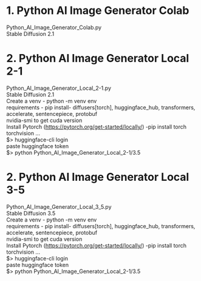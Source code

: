 # 1. Python AI Image Generator Colab
Python_AI_Image_Generator_Colab.py          
Stable Diffusion 2.1         
          
# 2. Python AI Image Generator Local 2-1
Python_AI_Image_Generator_Local_2-1.py        
Stable Diffusion 2.1      
Create a venv - python -m venv env     
requirements - pip install- diffusers[torch], huggingface_hub, transformers, accelerate, sentencepiece, protobuf        
nvidia-smi to get cuda version       
Install Pytorch (https://pytorch.org/get-started/locally/) -pip install torch torchvision ...     
$> huggingface-cli login       
paste huggingface token        
$> python Python_AI_Image_Generator_Local_2-1/3.5        
       
# 2. Python AI Image Generator Local 3-5
Python_AI_Image_Generator_Local_3_5.py        
Stable Diffusion 3.5         
Create a venv - python -m venv env     
requirements - pip install- diffusers[torch], huggingface_hub, transformers, accelerate, sentencepiece, protobuf               
nvidia-smi to get cuda version          
Install Pytorch (https://pytorch.org/get-started/locally/) -pip install torch torchvision ...         
$> huggingface-cli login      
paste huggingface token       
$> python Python_AI_Image_Generator_Local_2-1/3.5        
        